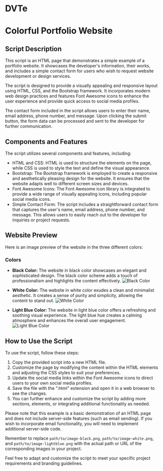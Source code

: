 # DVTe

# Colorful Portfolio Website

## Script Description

This script is an HTML page that demonstrates a simple example of a portfolio website. It showcases the developer's information, their works, and includes a simple contact form for users who wish to request website development or design services.

The script is designed to provide a visually appealing and responsive layout using HTML, CSS, and the Bootstrap framework. It incorporates modern web design practices and features Font Awesome icons to enhance the user experience and provide quick access to social media profiles.

The contact form included in the script allows users to enter their name, email address, phone number, and message. Upon clicking the submit button, the form data can be processed and sent to the developer for further communication.

## Components and Features

The script utilizes several components and features, including:

- HTML and CSS: HTML is used to structure the elements on the page, while CSS is used to style the text and define the visual appearance.
- Bootstrap: The Bootstrap framework is employed to create a responsive and aesthetically pleasing design for the website. It ensures that the website adapts well to different screen sizes and devices.
- Font Awesome Icons: The Font Awesome icon library is integrated to provide a wide range of visually appealing icons, including popular social media icons.
- Simple Contact Form: The script includes a straightforward contact form that captures the user's name, email address, phone number, and message. This allows users to easily reach out to the developer for inquiries or project requests.

## Website Preview

Here is an image preview of the website in the three different colors:

### Colors

- **Black Color:** The website in black color showcases an elegant and sophisticated design. The black color scheme adds a touch of professionalism and highlights the content effectively.
![Black Color]([path/to/image-black.png](https://raw.githubusercontent.com/ma9za/DVTe/main/img/IMG_3253.jpeg))

- **White Color:** The website in white color exudes a clean and minimalist aesthetic. It creates a sense of purity and simplicity, allowing the content to stand out.
![White Color]([path/to/image-white.png](https://raw.githubusercontent.com/ma9za/DVTe/main/img/IMG_3252.jpeg))

- **Light Blue Color:** The website in light blue color offers a refreshing and soothing visual experience. The light blue hue creates a calming atmosphere and enhances the overall user engagement.
![Light Blue Color]([path/to/image-lightblue.png](https://raw.githubusercontent.com/ma9za/DVTe/main/img/IMG_3254.jpeg))

## How to Use the Script

To use the script, follow these steps:

1. Copy the provided script into a new HTML file.
2. Customize the page by modifying the content within the HTML elements and adjusting the CSS styles to suit your preferences.
3. Update the social media links within the Font Awesome icons to direct users to your own social media profiles.
4. Save the file with the ".html" extension and open it in a web browser to see the changes.
5. You can further enhance and customize the script by adding more sections, elements, or integrating additional functionality as needed.

Please note that this example is a basic demonstration of an HTML page and does not include server-side features (such as email sending). If you wish to incorporate email functionality, you will need to implement additional server-side code.

Remember to replace `path/to/image-black.png`, `path/to/image-white.png`, and `path/to/image-lightblue.png` with the actual path or URL of the corresponding images in your project.

Feel free to adapt and customize the script to meet your specific project requirements and branding guidelines.
